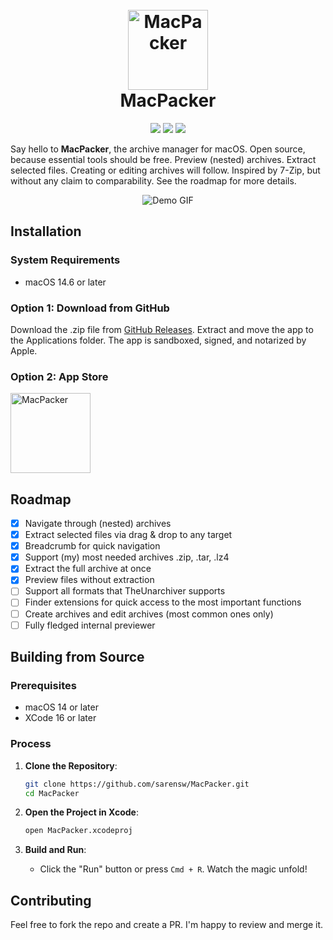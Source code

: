 <h1 align="center">
  <br>
  <a href="http://macpacker.app"><img src="https://raw.githubusercontent.com/sarensw/MacPacker/main/MacPacker/Assets.xcassets/Logo.imageset/icon_256x256.png" alt="MacPacker" width="128"></a>
  <br>
  MacPacker
  <br>
</h1>

<div align="center">
  <a href="https://github.com/sarensw/MacPacker/releases"><img src="https://img.shields.io/github/downloads/sarensw/macpacker/total?color=%2300834a" /></a>
  <a href="https://github.com/sarensw/MacPacker/releases/latest"><img src="https://img.shields.io/github/downloads/sarensw/macpacker/latest/total?color=%2300834a&label=latest" /></a>
  <a href="https://github.com/sarensw/MacPacker/releases/latest"><img src="https://img.shields.io/github/v/release/sarensw/macpacker?color=%2300834a" /></a>
</div>

Say hello to **MacPacker**, the archive manager for macOS. Open source, because essential tools should be free. Preview (nested) archives. Extract selected files. Creating or editing archives will follow. Inspired by 7-Zip, but without any claim to comparability. See the roadmap for more details.

<p align="center">
  <img src="https://raw.githubusercontent.com/sarensw/MacPacker/main/assets/v0.7_main.gif" alt="Demo GIF" />
</p>

## Installation

### System Requirements
- macOS 14.6 or later

### Option 1: Download from GitHub

Download the .zip file from <a href="https://github.com/sarensw/MacPacker/releases">GitHub Releases</a>. Extract and move the app to the Applications folder. The app is sandboxed, signed, and notarized by Apple.

### Option 2: App Store

<a href="https://apps.apple.com/us/app/macpacker/id6473273874"><img src="https://raw.githubusercontent.com/sarensw/MacPacker/main/assets/mas.svg" alt="MacPacker" width="128"></a>

## Roadmap

- [x] Navigate through (nested) archives
- [x] Extract selected files via drag & drop to any target
- [x] Breadcrumb for quick navigation
- [x] Support (my) most needed archives .zip, .tar, .lz4
- [x] Extract the full archive at once
- [x] Preview files without extraction
- [ ] Support all formats that TheUnarchiver supports
- [ ] Finder extensions for quick access to the most important functions
- [ ] Create archives and edit archives (most common ones only)
- [ ] Fully fledged internal previewer

## Building from Source

### Prerequisites
- macOS 14 or later
- XCode 16 or later

### Process

1. **Clone the Repository**:
   ```bash
   git clone https://github.com/sarensw/MacPacker.git
   cd MacPacker
   ```

2. **Open the Project in Xcode**:
   ```bash
   open MacPacker.xcodeproj
   ```

3. **Build and Run**:
    - Click the "Run" button or press `Cmd + R`. Watch the magic unfold!

## Contributing

Feel free to fork the repo and create a PR. I'm happy to review and merge it.
